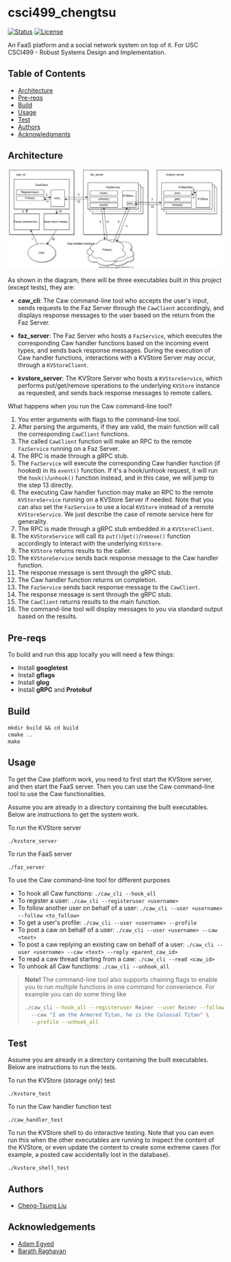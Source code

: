 # csci499_chengtsu

<div>

[![Status](https://img.shields.io/badge/status-active-success.svg)]()
[![License](https://img.shields.io/badge/license-MIT-blue.svg)](/LICENSE)

</div>

An FaaS platform and a social network system on top of it. For USC CSCI499 - Robust Systems Design and Implementation.

## Table of Contents

- [Architecture](#arch)
- [Pre-reqs](#pre-reqs)
- [Build](#build)
- [Usage](#usage)
- [Test](#test)
- [Authors](#authors)
- [Acknowledgments](#acks)

## Architecture <a name = "arch"></a>
![Architecture and Workflow](./images/arch_and_workflow.svg)

As shown in the diagram, there will be three executables built in this project (except tests), they are:

- **caw_cli**: The Caw command-line tool who accepts the user's input, sends requests to 
the Faz Server through the `CawClient` accordingly, and displays response messages to the 
user based on the return from the Faz Server.

- **faz_server**: The Faz Server who hosts a `FazService`, which executes the corresponding
Caw handler functions based on the incoming event types, and sends back response messages. 
During the execution of Caw handler functions, interactions with a KVStore Server may occur,
through a `KVStoreClient`.

- **kvstore_server**: The KVStore Server who hosts a `KVStoreService`, which performs
put/get/remove operations to the underlying `KVStore` instance as requested, and sends back
response messages to remote callers.

What happens when you run the Caw command-line tool?

1. You enter arguments with flags to the command-line tool.
2. After parsing the arguments, if they are valid, the main function will call 
the corresponding `CawClient` functions.
3. The called `CawClient` function will make an RPC to the remote `FazService` running
on a Faz Server.
4. The RPC is made through a gRPC stub.
5. The `FazService` will execute the corresponding Caw handler function (if hooked)
in its `event()` function. If it's a hook/unhook request, it will run the `hook()`/`unhook()`
function instead, and in this case, we will jump to the step 13 directly.
6. The executing Caw handler function may make an RPC to the remote `KVStoreService` running
on a KVStore Server if needed. Note that you can also set the `FazService` to use a local 
`KVStore` instead of a remote `KVStoreService`. We just describe the case of remote service
here for generality.
7. The RPC is made through a gRPC stub embedded in a `KVStoreClient`.
8. The `KVStoreService` will call its `put()`/`get()`/`remove()` function accordingly to
interact with the underlying `KVStore`.
9. The `KVStore` returns results to the caller.
10. The `KVStoreService` sends back response message to the Caw handler function.
11. The response message is sent through the gRPC stub.
12. The Caw handler function returns on completion.
13. The `FazService` sends back response message to the `CawClient`.
14. The response message is sent through the gRPC stub.
15. The `CawClient` returns results to the main function.
16. The command-line tool will display messages to you via standard output based on the results.

## Pre-reqs <a name = "pre-reqs"></a>
To build and run this app locally you will need a few things:
- Install **googletest**
- Install **gflags**
- Install **glog**
- Install **gRPC** and **Protobuf**

## Build <a name = "build"></a>
```
mkdir build && cd build
cmake ..
make
```

## Usage <a name = "usage"></a>
To get the Caw platform work, you need to first start the KVStore server, 
and then start the FaaS server. Then you can use the Caw command-line tool
to use the Caw functionalities. 

Assume you are already in a directory containing the built executables.
Below are instructions to get the system work.

To run the KVStore server
```
./kvstore_server
```

To run the FaaS server
```
./faz_server
```

To use the Caw command-line tool for different purposes

- To hook all Caw functions: 
`./caw_cli --hook_all`
- To register a user: 
`./caw_cli --registeruser <username>`
- To follow another user on behalf of a user: 
`./caw_cli --user <username> --follow <to_follow>`
- To get a user's profile: 
`./caw_cli --user <username> --profile`
- To post a caw on behalf of a user: 
`./caw_cli --user <username> --caw <text>`
- To post a caw replying an existing caw on behalf of a user: 
`./caw_cli --user <username> --caw <text> --reply <parent_caw_id>`
- To read a caw thread starting from a caw: 
`./caw_cli --read <caw_id>`
- To unhook all Caw functions: 
`./caw_cli --unhook_all`

> **Note!** The command-line tool also supports chaining flags to enable you 
> to run multiple functions in one command for convenience. For example you
> can do some thing like
> ```bash
> ./caw_cli --hook_all --registeruser Reiner --user Reiner --follow Zeke \ 
>   --caw "I am the Armored Titan, he is the Colossal Titan" \
>   --profile --unhook_all
>```

## Test <a name = "test"></a>
Assume you are already in a directory containing the built executables.
Below are instructions to run the tests.

To run the KVStore (storage only) test
```
./kvstore_test
```

To run the Caw handler function test
```
./caw_handler_test
```

To run the KVStore shell to do interactive testing.
Note that you can even run this when the other executables are running to 
inspect the content of the KVStore, or even update the content to create
some extreme cases (for example, a posted caw accidentally lost in the database).
```
./kvstore_shell_test
```

## Authors <a name = "authors"></a>
- [Cheng-Tsung Liu](https://github.com/JanzenLiu)

## Acknowledgements <a name = "acks"></a>
- [Adam Egyed](https://github.com/adamegyed)
- [Barath Raghavan](https://raghavan.usc.edu/)
